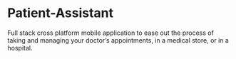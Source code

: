 # Patient-Assistant
Full stack cross platform mobile application to ease out the process of taking and managing your doctor’s appointments, in a medical store, or in a hospital.
